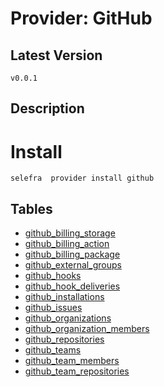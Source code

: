 # Provider: GitHub

## Latest Version 

```
v0.0.1
```
## Description 


# Install 

```
selefra  provider install github
```


## Tables 

- [github_billing_storage](github_billing_storage.md)
- [github_billing_action](github_billing_action.md)
- [github_billing_package](github_billing_package.md)
- [github_external_groups](github_external_groups.md)
- [github_hooks](github_hooks.md)
- [github_hook_deliveries](github_hook_deliveries.md)
- [github_installations](github_installations.md)
- [github_issues](github_issues.md)
- [github_organizations](github_organizations.md)
- [github_organization_members](github_organization_members.md)
- [github_repositories](github_repositories.md)
- [github_teams](github_teams.md)
- [github_team_members](github_team_members.md)
- [github_team_repositories](github_team_repositories.md)


